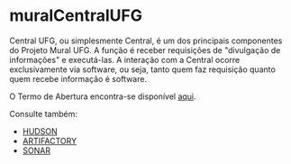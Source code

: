 muralCentralUFG
===============

Central UFG, ou simplesmente Central, é um dos principais componentes 
do Projeto Mural UFG. A função é receber requisições de "divulgação de 
informações" e executá-las. A interação com a Central ocorre 
exclusivamente via software, ou seja, tanto quem faz requisição quanto 
quem recebe informação é software. 

O Termo de Abertura encontra-se disponível [aqui](https://docs.google.com/document/d/1WgDn-gA1G8GlzD4uLrQ0wX8P5q4KUviypfx0im36eCs/edit?usp=sharing). 

Consulte também:
- [HUDSON](http://projetos.fabrica.inf.ufg.br/hudson)
- [ARTIFACTORY](http://projetos.fabrica.inf.ufg.br/artifactory) 
- [SONAR](http://projetos.fabrica.inf.ufg.br/sonar)
